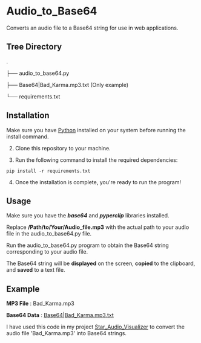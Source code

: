 # Audio_to_Base64


Converts an audio file to a Base64 string for use in web applications.

## Tree Directory

.

├── audio_to_base64.py

├── Base64|Bad_Karma.mp3.txt (Only example)

└── requirements.txt

## Installation

Make sure you have [Python](https://www.python.org/downloads/) installed on your system before running the install command.


2. Clone this repository to your machine.

3. Run the following command to install the required dependencies:

`pip install -r requirements.txt`

4. Once the installation is complete, you're ready to run the program!

## Usage

Make sure you have the ***base64*** and ***pyperclip*** libraries installed.

Replace **/Path/to/Your/Audio_file.mp3** with the actual path to your audio file in the audio_to_base64.py file.

Run the audio_to_base64.py program to obtain the Base64 string corresponding to your audio file.

The Base64 string will be **displayed** on the screen, **copied** to the clipboard, and **saved** to a text file.

## Example

**MP3 File** : Bad_Karma.mp3

**Base64 Data** : [Base64|Bad_Karma.mp3.txt](Base64|Bad_Karma.mp3.txt)

I have used this code in my project [Star_Audio_Visualizer](https://github.com/X-Casper/Star_Audio_Visualizer) to convert the audio file 'Bad_Karma.mp3' into Base64 strings.
